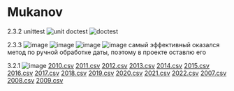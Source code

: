 # Mukanov
2.3.2
  unittest
    ![unit](https://user-images.githubusercontent.com/90038617/206921206-f4fed0f4-32f3-4185-a861-c366eeee4073.png)
  doctest
    ![doctest](https://user-images.githubusercontent.com/90038617/206921252-7b51ac98-e2f9-4a34-a4d9-9112e45cfe70.png)
    
2.3.3
![image](https://user-images.githubusercontent.com/90038617/207002579-09ff4fee-ddda-4379-b814-668352be9dcc.png)
![image](https://user-images.githubusercontent.com/90038617/207002528-0523e769-01c9-4e30-ad0b-55c69918ec8f.png)
![image](https://user-images.githubusercontent.com/90038617/207003202-7ddad399-d91f-4490-8c20-27a4e48d9933.png)
![image](https://user-images.githubusercontent.com/90038617/207004834-256cc7bc-3346-409e-8ce6-f05eb1c08237.png)
самый эффективный оказался метод по ручной обработке даты, поэтому в проекте оставлю его

3.2.1
![image](https://user-images.githubusercontent.com/90038617/207999436-d5642ada-cc6f-4f72-b984-96ba365ba03f.png)
[2010.csv](https://github.com/MNYOU/Mukanov/files/10241879/2010.csv)
[2011.csv](https://github.com/MNYOU/Mukanov/files/10241880/2011.csv)
[2012.csv](https://github.com/MNYOU/Mukanov/files/10241881/2012.csv)
[2013.csv](https://github.com/MNYOU/Mukanov/files/10241882/2013.csv)
[2014.csv](https://github.com/MNYOU/Mukanov/files/10241883/2014.csv)
[2015.csv](https://github.com/MNYOU/Mukanov/files/10241884/2015.csv)
[2016.csv](https://github.com/MNYOU/Mukanov/files/10241885/2016.csv)
[2017.csv](https://github.com/MNYOU/Mukanov/files/10241886/2017.csv)
[2018.csv](https://github.com/MNYOU/Mukanov/files/10241887/2018.csv)
[2019.csv](https://github.com/MNYOU/Mukanov/files/10241888/2019.csv)
[2020.csv](https://github.com/MNYOU/Mukanov/files/10241889/2020.csv)
[2021.csv](https://github.com/MNYOU/Mukanov/files/10241890/2021.csv)
[2022.csv](https://github.com/MNYOU/Mukanov/files/10241891/2022.csv)
[2007.csv](https://github.com/MNYOU/Mukanov/files/10241892/2007.csv)
[2008.csv](https://github.com/MNYOU/Mukanov/files/10241893/2008.csv)
[2009.csv](https://github.com/MNYOU/Mukanov/files/10241894/2009.csv)
